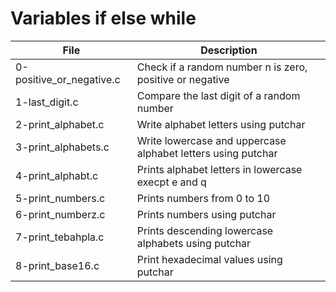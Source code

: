 
# Variables if else while
| File | Description |
|---|---|
| 0-positive_or_negative.c | Check if a random number n is zero, positive or negative |
| 1-last_digit.c | Compare the last digit of a random number |
| 2-print_alphabet.c | Write alphabet letters using putchar |
| 3-print_alphabets.c | Write lowercase and uppercase alphabet letters using putchar |
| 4-print_alphabt.c | Prints alphabet letters in lowercase execpt e and q |
| 5-print_numbers.c | Prints numbers from 0 to 10 |
| 6-print_numberz.c | Prints numbers using putchar |
| 7-print_tebahpla.c | Prints descending lowercase alphabets using putchar |
| 8-print_base16.c | Print hexadecimal values using putchar |
